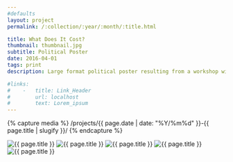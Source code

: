 ```yaml
---
#defaults
layout: project
permalink: /:collection/:year/:month/:title.html

title: What Does It Cost?
thumbnail: thumbnail.jpg
subtitle: Political Poster
date: 2016-04-01
tags: print
description: Large format political poster resulting from a workshop with [Anette Lenz](https://www.anettelenz.com/). The content explores relationships between identity politics, capitalism, and integrity, with a focus on narrative, semantics, and context as potent strategies for visual language.

#links:
#    -   title: Link_Header
#        url: localhost
#        text: Lorem_ipsum
---
```


<!-- set project media path -->
{% capture media %}
    /projects/{{ page.date | date: "%Y/%m%d" }}-{{ page.title | slugify }}/
{% endcapture %}
<!-- end -->

<!-- media -->
<img class="span8" src="{{media|strip}}mockup.jpg" alt="{{ page.title }}">
<img class="span8" src="{{media|strip}}lenz-poster_01.jpg" alt="{{ page.title }}">
<img class="span8" src="{{media|strip}}lenz-poster_02.jpg" alt="{{ page.title }}">
<img class="span8" src="{{media|strip}}lenz-poster_03.jpg" alt="{{ page.title }}">
<img class="span8" src="{{media|strip}}lenz-poster_04.jpg" alt="{{ page.title }}">
